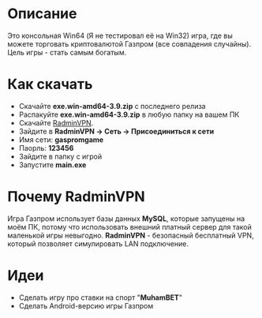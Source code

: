 # Описание
Это консольная Win64 (Я не тестировал её на Win32) игра, где вы можете торговать криптовалютой Газпром (все совпадения случайны). Цель игры - стать самым богатым.

# Как скачать
- Скачайте **exe.win-amd64-3.9.zip** с последнего релиза
- Распакуйте **exe.win-amd64-3.9.zip** в любую папку на вашем ПК
- Скачайте [RadminVPN](https://download.radmin-vpn.com/download/files/Radmin_VPN_1.4.4642.1.exe).
- Зайдите в **RadminVPN -> Сеть -> Присоединиться к сети**
- Имя сети: **gaspromgame**
- Паорль: **123456**
- Зайдите в папку с игрой
- Запустите **main.exe**

# Почему RadminVPN
Игра Газпром использует базы данных **MySQL**, которые запущены на моём ПК, потому что использовать внешний платный сервер для такой маленькой игры невыгодно. **RadminVPN** - безопасный бесплатный VPN, который позволяет симулировать LAN подключение.

# Идеи
- Сделать игру про ставки на спорт "**MuhamBET**"
- Сделать Android-версию игры Газпром